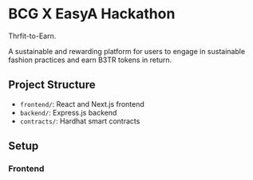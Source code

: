 # BCG X EasyA Hackathon

Thrfit-to-Earn. 

A sustainable and rewarding platform for users to engage in sustainable fashion practices and earn B3TR tokens in return. 

## Project Structure

- `frontend/`: React and Next.js frontend
- `backend/`: Express.js backend
- `contracts/`: Hardhat smart contracts

## Setup

### Frontend
